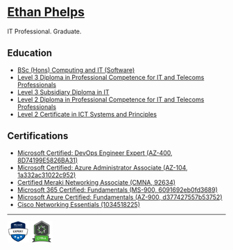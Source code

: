 # [Ethan Phelps](https://felpsey.com)
IT Professional. Graduate.

## Education
- [BSc (Hons) Computing and IT (Software)](https://www.open.ac.uk/courses/computing-it/degrees/bsc-computing-it-software-q62-soft)
- [Level 3 Diploma in Professional Competence for IT and Telecoms Professionals](https://qualifications.pearson.com/en/qualifications/btec-international-level-3/it.html#%2Ftab-Diploma)
- [Level 3 Subsidiary Diploma in IT](https://qualifications.pearson.com/en/qualifications/btec-international-level-3/it.html#%2Ftab-SubsidiaryDiploma)
- [Level 2 Diploma in Professional Competence for IT and Telecoms Professionals](https://qualifications.pearson.com/en/qualifications/btec-international-level-2/information-technology.html#%2Ftab-Diploma)
- [Level 2 Certificate in ICT Systems and Principles](https://qualifications.pearson.com/en/qualifications/btec-international-level-2/information-technology.html#%2Ftab-Certificate)

## Certifications
- [Microsoft Certified: DevOps Engineer Expert (AZ-400, 8D74199E5826BA31)](https://learn.microsoft.com/api/credentials/share/en-gb/felpsey/8D74199E5826BA31)
- [Microsoft Certified: Azure Administrator Associate (AZ-104, 1a332ac31022c952)](https://learn.microsoft.com/en-gb/users/felpsey/credentials/1a332ac31022c952)
- [Certified Meraki Networking Associate (CMNA, 92634)](https://community.meraki.com/t5/badges/userbadgespage/user-id/92634)
- [Microsoft 365 Certified: Fundamentals (MS-900, 6091692eb0fd3689)](https://learn.microsoft.com/en-gb/users/felpsey/credentials/6091692eb0fd3689)
- [Microsoft Azure Certified: Fundamentals (AZ-900, d377427557b53752)](https://learn.microsoft.com/en-gb/users/felpsey/credentials/d377427557b53752)
- [Cisco Networking Essentials (1034518225)](https://skillsforall.com/course/networking-essentials)

<hr>

<img src="https://github.com/felpsey/felpsey/blob/main/assets/microsoft-certified-expert-badge.svg" alt="Microsoft Certified Expert Badge" width="50" height="50"> <img src="https://github.com/felpsey/felpsey/blob/main/assets/badge-cmna.png" alt="Cisco Meraki Network Associate Badge" width="50" height="50">